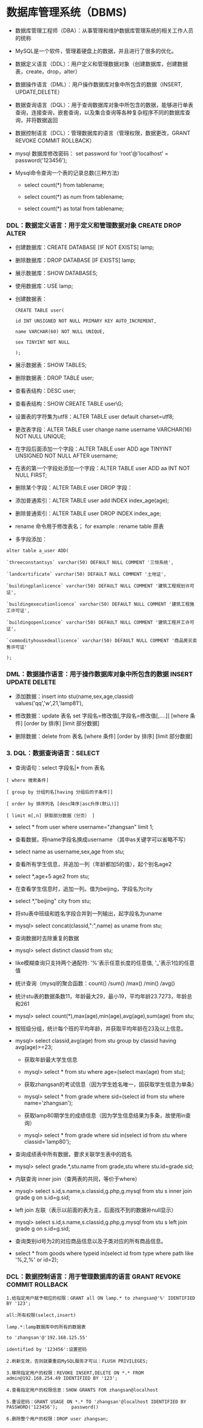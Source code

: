# 数据库管理系统（DBMS)

- 数据库管理工程师（DBA）：从事管理和维护数据库管理系统的相关工作人员的统称

- MySQL是一个软件，管理着硬盘上的数据，并且进行了很多的优化。

 - 数据定义语言（DDL）：用户定义和管理数据对象（创建数据库，创建数据表，create，drop，alter）

 - 数据操作语言（DML）：用户操作数据库对象中所包含的数据（INSERT, UPDATE,DELETE）

 - 数据查询语言（DQL）：用于查询数据库对象中所包含的数据，能够进行单表查询，连接查询，嵌套查询，以及集合查询等各种复杂程序不同的数据库查询，并将数据返回

 - 数据控制语言（DCL）：管理数据库的语言（管理权限，数据更改，GRANT REVOKE COMMIT ROLLBACK）

 - mysql 数据库修改密码：  set password for 'root'@'localhost' = password('123456');

- Mysql命令查询一个表的记录总数(三种方法)

  - select count(*) from tablename;

  - select count(*) as num from tablename;

  - select count(*) as total from tablename;

###  DDL：数据定义语言：用于定义和管理数据对象    CREATE DROP ALTER

- 创建数据库：CREATE DATABASE [IF NOT EXISTS] lamp;

- 删除数据库：DROP DATABASE [IF EXISTS] lamp;

- 展示数据库：SHOW DATABASES;

- 使用数据库：USE lamp;

- 创建数据表：

    ```mysql
    CREATE TABLE user(

    id INT UNSIGNED NOT NULL PRIMARY KEY AUTO_INCREMENT,

    name VARCHAR(60) NOT NULL UNIQUE,

    sex TINYINT NOT NULL

    );
    ```

- 展示数据表：SHOW TABLES;

- 删除数据表：DROP TABLE user;

- 查看表结构：DESC user;

- 查看表结构：SHOW CREATE TABLE user\G;

- 设置表的字符集为utf8：ALTER TABLE user default charset=utf8;

- 更改表字段：ALTER TABLE user change name username VARCHAR(16) NOT NULL UNIQUE;

- 在字段后面添加一个字段：ALTER TABLE user ADD age TINYINT UNSIGNED NOT NULL AFTER username;

- 在表的第一个字段处添加一个字段：ALTER TABLE user ADD aa INT NOT NULL FIRST;

- 删除某个字段：ALTER TABLE user DROP 字段：

- 添加普通索引：ALTER TABLE user add INDEX index_age(age);

- 删除普通索引：ALTER TABLE user DROP INDEX index_age;

- rename 命令用于修改表名； for example : rename table 原表


- 多字段添加：

```mysql
alter table a_user ADD(

`threeconstantsys` varchar(50) DEFAULT NULL COMMENT '三恒系统',

`landcertificate` varchar(50) DEFAULT NULL COMMENT '土地证',

`buildingplanlicence` varchar(50) DEFAULT NULL COMMENT '建筑工程规划许可证',

`buildingexecutionlicence` varchar(50) DEFAULT NULL COMMENT '建筑工程施工许可证',

`buildingopenlicence` varchar(50) DEFAULT NULL COMMENT '建筑工程开工许可证',

`commodityhousedeallicence` varchar(50) DEFAULT NULL COMMENT '商品房买卖售许可证'

);
```

### DML：数据操作语言：用于操作数据库对象中所包含的数据  INSERT UPDATE DELETE

- 添加数据：insert into stu(name,sex,age,classid)    values('qq','w',21,'lamp81'),

- 修改数据：update 表名 set 字段名=修改值[,字段名=修改值[,....]] [where 条件] [order by 排序] [limit 部分数据]

- 删除数据：delete from 表名 [where 条件] [order by 排序] [limit 部分数据]

### 3. DQL：数据查询语言：SELECT

- 查询语句：select 字段名|* from 表名

```mysql
[ where 搜索条件]

[ group by 分组列名[having 分组后的子条件]]

[ order by 排序列名 [desc降序|asc升序(默认)]]

[ limit m[,n] 获取部分数据（分页） ]
```

- select * from user where username="zhangsan" limit 1;

- 查看数据，将name字段名换成username （其中as关键字可以省略不写）
- select name as username,sex,age from stu;

- 查看所有学生信息，并追加一列（年龄都加5的值），起个别名age2
- select *,age+5 age2 from stu;

- 在查看学生信息时，追加一列。值为beijing，字段名为city
- select *,"beijing" city from stu;

- 将stu表中班级和姓名字段合并到一列输出，起字段名为uname
- mysql> select concat(classid,":",name) as uname from stu;

- 查询数据时去除重复的数据
- mysql> select distinct classid from stu;

- like模糊查询只支持两个通配符: '%'表示任意长度的任意值, '_'表示1位的任意值
- 统计查询（mysql的聚合函数：count() /sum() /max() /min() /avg()

- 统计stu表的数据条数11，年龄最大29，最小19，平均年龄23.7273，年龄总和261
- mysql> select count(*),max(age),min(age),avg(age),sum(age) from stu;

- 按班级分组，统计每个班的平均年龄，并获取平均年龄在23及以上信息。
- mysql> select classid,avg(age) from stu group by classid having avg(age)>=23;

  - 获取年龄最大学生信息
  - mysql> select * from stu where age=(select max(age) from stu);

  - 获取zhangsan的考试信息（因为学生姓名唯一，固获取学生信息为单条）
  - mysql> select * from grade where sid=(select id from stu where name='zhangsan');

  - 获取lamp80期学生的成绩信息（因为学生信息结果为多条，故使用in查询）
  - mysql> select * from grade where sid in(select id from stu where classid='lamp80');

- 查询成绩表中所有数据，要求关联学生表中的姓名
- mysql> select grade.*,stu.name from grade,stu where stu.id=grade.sid;

- 内联查询 inner join（查两表的共同，等价于where）
- mysql> select s.id,s.name,s.classid,g.php,g.mysql from stu s inner join grade g  on s.id=g.sid;

- left join 左联（表示以前面的表为主，后面找不到的数据补null显示）
- mysql> select s.id,s.name,s.classid,g.php,g.mysql from stu s left join grade g  on s.id=g.sid;

- 查询类别id号为2的对应商品信息以及子类对应的所有商品信息。
- select * from goods where typeid in(select id from type where path like '%,2,%' or id=2);

### DCL：数据控制语言：用于管理数据库的语言 GRANT REVOKE COMMIT ROLLBACK

```mysql
1.给指定用户赋予相应的权限：GRANT all ON lamp.* to zhangsan@'%' IDENTIFIED BY '123';

all:所有权限(select,insert)

lamp.*:lamp数据库中的所有的数据表

to 'zhangsan'@'192.168.125.55'

identified by '123456':设置密码

2.刷新生效，否则就要重启MySQL服务才可以：FLUSH PRIVILEGES;

3.移除指定用户的权限：REVOKE INSERT,DELETE ON *.* FROM admin@192.168.254.49 IDENTIFIED BY '123';

4.查看指定用户的权限信息：SHOW GRANTS FOR zhangsan@localhost

5.重设密码：GRANT USAGE ON *.* TO 'zhangsan'@localhost IDENTIFIED BY PASSWORD('123456');     password()

6.删除整个用户的权限：DROP user zhangsan;
```
